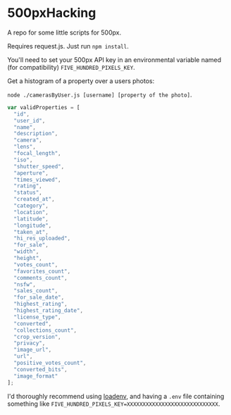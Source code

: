 # 500pxHacking

A repo for some little scripts for 500px.

Requires request.js. Just run `npm install`.

You'll need to set your 500px API key in an environmental variable named (for compatibility) `FIVE_HUNDRED_PIXELS_KEY`.

Get a histogram of a property over a users photos:

`node ./camerasByUser.js [username] [property of the photo]`.

```javascript
var validProperties = [
  "id",
  "user_id",
  "name",
  "description",
  "camera",
  "lens",
  "focal_length",
  "iso",
  "shutter_speed",
  "aperture",
  "times_viewed",
  "rating",
  "status",
  "created_at",
  "category",
  "location",
  "latitude",
  "longitude",
  "taken_at",
  "hi_res_uploaded",
  "for_sale",
  "width",
  "height",
  "votes_count",
  "favorites_count",
  "comments_count",
  "nsfw",
  "sales_count",
  "for_sale_date",
  "highest_rating",
  "highest_rating_date",
  "license_type",
  "converted",
  "collections_count",
  "crop_version",
  "privacy",
  "image_url",
  "url",
  "positive_votes_count",
  "converted_bits",
  "image_format"
];
```

I'd thoroughly recommend using [loadenv](https://github.com/jacobwgillespie/loadenv), and having a `.env` file containing something like `FIVE_HUNDRED_PIXELS_KEY=XXXXXXXXXXXXXXXXXXXXXXXXXXXXX`.